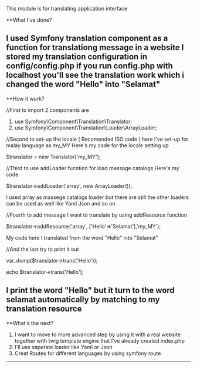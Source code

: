 This module is for translating application interface 

**What I've done?

I used Symfony translation component as a function for translationg message in a website
I stored my translation configuration in config/config.php
if you run config.php with localhost you'll see the translation work which i changed the word "Hello" into "Selamat"
-------------------------------------------------------------------------------------------------------------------------------------------

**How it work?

//First to import 2 components are

1. use Symfony\Component\Translation\Translator;
2. use Symfony\Component\Translation\Loader\ArrayLoader;

//Second to set-up the locale ( Recomended ISO code ) here I've set-up for malay language as my_MY
Here's my code for the locale setting up

$translator = new Translator('my_MY');

//Third to use addLoader fucntion for load message catalogs 
Here's my code

$translator->addLoader('array', new ArrayLoader());

I used array as massege catalogs loader but there are still the other loaders can be used as well like Yaml Json and so on

//Fourth to add message I want to translate by using addResource function

$translator->addResource('array', ['Hello'=>'Selamat'],'my_MY');

My code here I translated from the word "Hello" into "Selamat" 

//And the last try to print it out

var_dump($translator->trans('Hello'));

echo $translator->trans('Hello');

I print the word "Hello" but it turn to the word selamat automatically by matching to my translation resource 
-------------------------------------------------------------------------------------------------------------------------------------------

**What's the next?

1. I want to move to more advanced step by using it with a real website together with twig template engine that I've already created
   index.php 
2. I'll use saperate loader like Yaml or Json 
3. Creat Routes for different languages by using symfony route
-------------------------------------------------------------------------------------------------------------------------------------------
